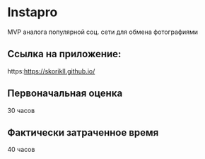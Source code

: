 # Instapro

MVP аналога популярной соц. сети для обмена фотографиями

## Ссылка на приложение:

https:https://skorikll.github.io/

## Первоначальная оценка

30 часов

## Фактически затраченное время

40 часов
